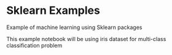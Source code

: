 # Sklearn Examples

Example of machine learning using Sklearn packages

This example notebook will be using iris dataset for multi-class classification problem